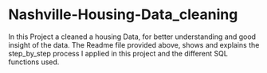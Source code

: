 # Nashville-Housing-Data_cleaning

In this Project a cleaned a housing Data, for better understanding and good insight of the data.
The Readme file provided above, shows and explains the step_by_step process I applied in this project and the different SQL functions used.
